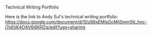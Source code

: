 Technical Writing Portfolio

Here is the link to Andy Sul's technical writing portfolio: https://docs.google.com/document/d/1Dz88xEMIsGcMIiSmm5tI_hnc-i7oEtiK4O4V6i6KRZg/edit?usp=sharing
